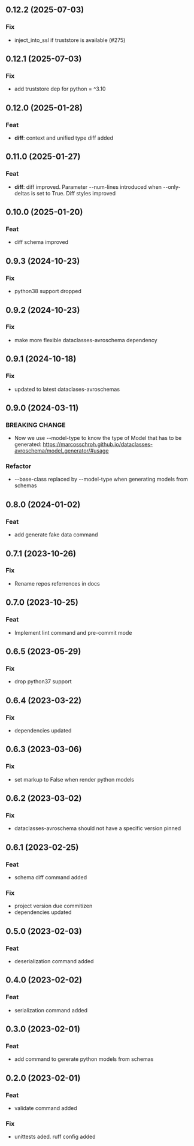 ## 0.12.2 (2025-07-03)

### Fix

- inject_into_ssl if truststore is available (#275)

## 0.12.1 (2025-07-03)

### Fix

- add truststore dep for python = ^3.10

## 0.12.0 (2025-01-28)

### Feat

- **diff**: context and unified type diff added

## 0.11.0 (2025-01-27)

### Feat

- **diff**: diff improved. Parameter --num-lines introduced when --only-deltas is set to True. Diff styles improved

## 0.10.0 (2025-01-20)

### Feat

- diff schema improved

## 0.9.3 (2024-10-23)

### Fix

- python38 support dropped

## 0.9.2 (2024-10-23)

### Fix

- make more flexible dataclasses-avroschema dependency

## 0.9.1 (2024-10-18)

### Fix

- updated to latest dataclases-avroschemas

## 0.9.0 (2024-03-11)

### BREAKING CHANGE

- Now we use --model-type to know the type of Model that has to be generated: https://marcosschroh.github.io/dataclasses-avroschema/model_generator/#usage

### Refactor

- --base-class replaced by --model-type when generating models from schemas

## 0.8.0 (2024-01-02)

### Feat

- add generate fake data command

## 0.7.1 (2023-10-26)

### Fix

- Rename repos referrences in docs

## 0.7.0 (2023-10-25)

### Feat

- Implement lint command and pre-commit mode

## 0.6.5 (2023-05-29)

### Fix

- drop python37 support

## 0.6.4 (2023-03-22)

### Fix

- dependencies updated

## 0.6.3 (2023-03-06)

### Fix

- set markup to False when render python models

## 0.6.2 (2023-03-02)

### Fix

- dataclasses-avroschema should not have a specific version pinned

## 0.6.1 (2023-02-25)

### Feat

- schema diff command added

### Fix

- project version due commitizen
- dependencies updated

## 0.5.0 (2023-02-03)

### Feat

- deserialization command added

## 0.4.0 (2023-02-02)

### Feat

- serialization command added

## 0.3.0 (2023-02-01)

### Feat

- add command to gererate python models from schemas

## 0.2.0 (2023-02-01)

### Feat

- validate command added

### Fix

- unittests aded. ruff config added
